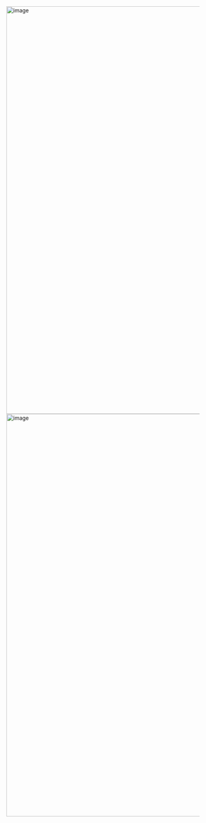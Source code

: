 <img width="2879" height="1061" alt="image" src="https://github.com/user-attachments/assets/e52ed304-bd6d-469d-b947-47eea6d70480" />
<img width="2879" height="1048" alt="image" src="https://github.com/user-attachments/assets/dc0cb3ef-4f5f-469d-a808-d71c594518b2" />

